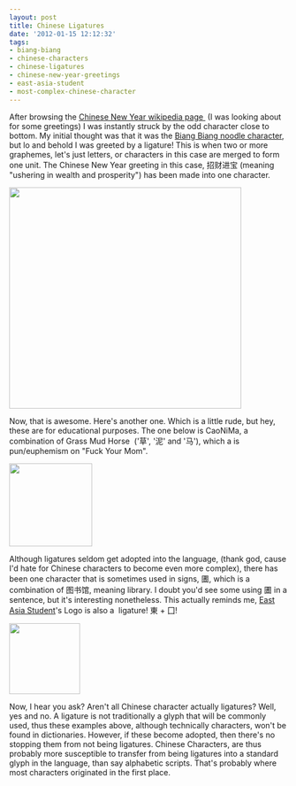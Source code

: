 ```yaml
---
layout: post
title: Chinese Ligatures
date: '2012-01-15 12:12:32'
tags:
- biang-biang
- chinese-characters
- chinese-ligatures
- chinese-new-year-greetings
- east-asia-student
- most-complex-chinese-character
---
```


After browsing the <a href="http://en.wikipedia.org/wiki/Chinese_New_Year">Chinese New Year wikipedia page </a> (I was looking about for some greetings) I was instantly struck by the odd character close to bottom. My initial thought was that it was the <a href="http://en.wikipedia.org/wiki/Bi%C3%A1ngbi%C3%A1ng_noodles">Biang Biang noodle character</a>, but lo and behold I was greeted by a ligature! This is when two or more graphemes, let's just letters, or characters in this case are merged to form one unit. The Chinese New Year greeting in this case, 招财进宝 (meaning "ushering in wealth and prosperity") has been made into one character.

<a href="http://res.cloudinary.com/daxztt3th/image/upload/v1412837351/Chinese_Character_Ligature_c2vxmj.png"><img class="aligncenter size-full wp-image-766" title="Chinese_Character_Ligature" src="http://res.cloudinary.com/daxztt3th/image/upload/v1412837351/Chinese_Character_Ligature_c2vxmj.png" alt="" width="420" height="400" /></a>

Now, that is awesome. Here's another one. Which is a little rude, but hey, these are for educational purposes. The one below is CaoNiMa, a combination of Grass Mud Horse  ('草', '泥' and '马'), which a is pun/euphemism on "Fuck Your Mom".

<a href="http://res.cloudinary.com/daxztt3th/image/upload/v1412837350/Caonima_word-150x150_ljbn6w.jpg"><img class="size-full wp-image-768 aligncenter" title="Caonima_word-150x150" src="http://res.cloudinary.com/daxztt3th/image/upload/v1412837350/Caonima_word-150x150_ljbn6w.jpg" alt="" width="150" height="150" /></a>

Although ligatures seldom get adopted into the language, (thank god, cause I'd hate for Chinese characters to become even more complex), there has been one character that is sometimes used in signs, 圕, which is a combination of 图书馆, meaning library. I doubt you'd see some using 圕 in a sentence, but it's interesting nonetheless. This actually reminds me, <a href="http://eastasiastudent.net/about">East Asia Student</a>'s Logo is also a  ligature! 東 + 囗!

<a href="http://res.cloudinary.com/daxztt3th/image/upload/v1412837350/EAS-dong-ligature_tdtbpd.png"><img class="aligncenter size-full wp-image-769" title="EAS-dong-ligature" src="http://res.cloudinary.com/daxztt3th/image/upload/v1412837350/EAS-dong-ligature_tdtbpd.png" alt="" width="128" height="128" /></a>

Now, I hear you ask? Aren't all Chinese character actually ligatures? Well, yes and no. A ligature is not traditionally a glyph that will be commonly used, thus these examples above, although technically characters, won't be found in dictionaries. However, if these become adopted, then there's no stopping them from not being ligatures. Chinese Characters, are thus probably more susceptible to transfer from being ligatures into a standard glyph in the language, than say alphabetic scripts. That's probably where most characters originated in the first place.